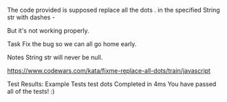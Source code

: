 The code provided is supposed replace all the dots . in the specified String str with dashes -

But it's not working properly.

Task
Fix the bug so we can all go home early.

Notes
String str will never be null.

https://www.codewars.com/kata/fixme-replace-all-dots/train/javascript

Test Results:
 Example Tests
 test dots
Completed in 4ms
You have passed all of the tests! :)